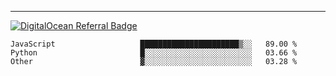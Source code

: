 ---
[![DigitalOcean Referral Badge](https://web-platforms.sfo2.digitaloceanspaces.com/WWW/Badge%203.svg)](https://www.digitalocean.com/?refcode=37fa54d82492&utm_campaign=Referral_Invite&utm_medium=Referral_Program&utm_source=badge)

<!--START_SECTION:waka-->

```text
JavaScript                   ██████████████████████▒░░   89.00 %
Python                       █░░░░░░░░░░░░░░░░░░░░░░░░   03.66 %
Other                        ▓░░░░░░░░░░░░░░░░░░░░░░░░   03.28 %
```

<!--END_SECTION:waka-->


[linkedin]: https://www.linkedin.com/in/mohamed-elh/

